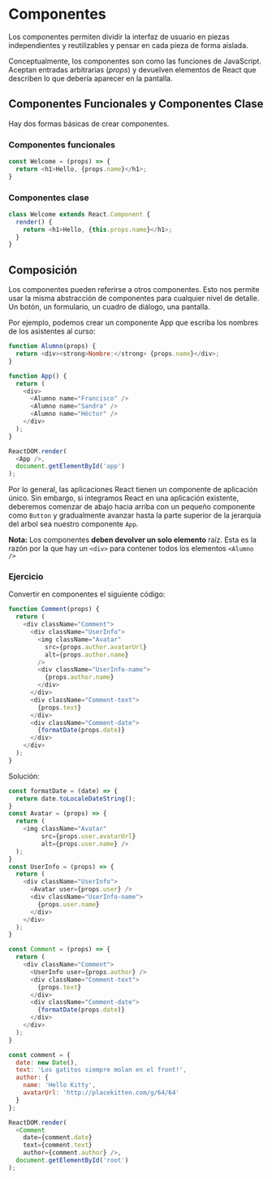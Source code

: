 # Componentes
Los componentes permiten dividir la interfaz de usuario en piezas independientes y reutilizables y pensar en cada pieza de forma aislada.

Conceptualmente, los componentes son como las funciones de JavaScript. Aceptan entradas arbitrarias (_props_) y devuelven elementos de React que describen lo que debería aparecer en la pantalla.

## Componentes Funcionales y Componentes Clase

Hay dos formas básicas de crear componentes.

### Componentes funcionales

```js
const Welcome = (props) => {
  return <h1>Hello, {props.name}</h1>;
}
```

### Componentes clase

```js
class Welcome extends React.Component {
  render() {
    return <h1>Hello, {this.props.name}</h1>;
  }
}
```

## Composición

Los componentes pueden referirse a otros componentes. Esto nos permite usar la misma abstracción de componentes para cualquier nivel de detalle. Un botón, un formulario, un cuadro de diálogo, una pantalla.

Por ejemplo, podemos crear un componente App que escriba los nombres de los asistentes al curso:


```js
function Alumno(props) {
  return <div><strong>Nombre:</strong> {props.name}</div>;
}

function App() {
  return (
    <div>
      <Alumno name="Francisco" />
      <Alumno name="Sandra" />
      <Alumno name="Héctor" />
    </div>
  );
}

ReactDOM.render(
  <App />,
  document.getElementById('app')
);
```

Por lo general, las aplicaciones React tienen un componente de aplicación único. Sin embargo, si integramos React en una aplicación existente, deberemos comenzar de abajo hacia arriba con un pequeño componente como `Button` y gradualmente avanzar hasta la parte superior de la jerarquía del arbol sea nuestro componente `App`.

**Nota:**
Los componentes **deben devolver un solo elemento** raíz. Esta es la razón por la que hay un `<div>` para contener todos los elementos `<Alumno />`

### Ejercicio

Convertir en componentes el siguiente código:
```js
function Comment(props) {
  return (
    <div className="Comment">
      <div className="UserInfo">
        <img className="Avatar"
          src={props.author.avatarUrl}
          alt={props.author.name}
        />
        <div className="UserInfo-name">
          {props.author.name}
        </div>
      </div>
      <div className="Comment-text">
        {props.text}
      </div>
      <div className="Comment-date">
        {formatDate(props.date)}
      </div>
    </div>
  );
}
```

Solución:

```js
const formatDate = (date) => {
  return date.toLocaleDateString();
}
const Avatar = (props) => {
  return (
    <img className="Avatar"
         src={props.user.avatarUrl}
         alt={props.user.name} />
  );
}
const UserInfo = (props) => {
  return (
    <div className="UserInfo">
      <Avatar user={props.user} />
      <div className="UserInfo-name">
        {props.user.name}
      </div>
    </div>
  );
}

const Comment = (props) => {
  return (
    <div className="Comment">
      <UserInfo user={props.author} />
      <div className="Comment-text">
        {props.text}
      </div>
      <div className="Comment-date">
        {formatDate(props.date)}
      </div>
    </div>
  );
}

const comment = {
  date: new Date(),
  text: 'Los gatitos siempre molan en el front!',
  author: {
    name: 'Hello Kitty',
    avatarUrl: 'http://placekitten.com/g/64/64'
  }
};

ReactDOM.render(
  <Comment
    date={comment.date}
    text={comment.text}
    author={comment.author} />,
  document.getElementById('root')
);
```